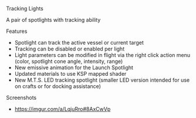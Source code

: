 Tracking Lights

A pair of spotlights with tracking ability

Features

- Spotlight can track the active vessel or current target
- Tracking can be disabled or enabled per light
- Light parameters can be modified in flight via the right click action menu (color, spotlight cone angle, intensity, range)
- New emissive animation for the Launch Spotlight
- Updated materials to use KSP mapped shader
- New M.T.S. LED tracking spotlight (smaller LED version intended for use on crafts or for docking assistance)

Screenshots

- https://imgur.com/a/LqjuRro#8AxCwVp